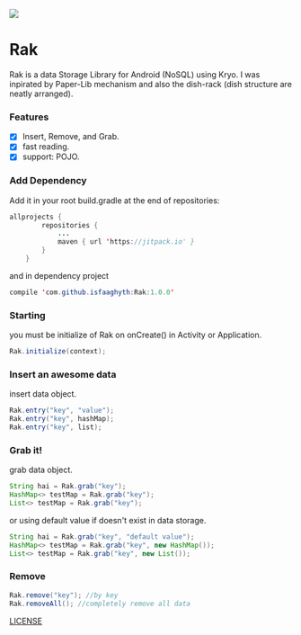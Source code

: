 [![](https://jitpack.io/v/isfaaghyth/Rak.svg)](https://jitpack.io/#isfaaghyth/Rak)

# Rak
Rak is a data Storage Library for Android (NoSQL) using Kryo. I was inpirated by Paper-Lib mechanism and also the dish-rack (dish structure are neatly arranged).

### Features
- [x] Insert, Remove, and Grab.
- [x] fast reading.
- [x] support: POJO.

### Add Dependency
Add it in your root build.gradle at the end of repositories:
```java
allprojects {
		repositories {
			...
			maven { url 'https://jitpack.io' }
		}
	}
```
and in dependency project
```java
compile 'com.github.isfaaghyth:Rak:1.0.0'
```
### Starting
you must be initialize of Rak on onCreate() in Activity or Application.
```java
Rak.initialize(context);
```
### Insert an awesome data
insert data object.
```java
Rak.entry("key", "value");
Rak.entry("key", hashMap);
Rak.entry("key", list);
```
### Grab it!
grab data object.
```java
String hai = Rak.grab("key");
HashMap<> testMap = Rak.grab("key");
List<> testMap = Rak.grab("key");
```
or using default value if doesn't exist in data storage.
```java
String hai = Rak.grab("key", "default value");
HashMap<> testMap = Rak.grab("key", new HashMap());
List<> testMap = Rak.grab("key", new List());
```
### Remove
```java
Rak.remove("key"); //by key
Rak.removeAll(); //completely remove all data
```



[LICENSE](https://github.com/isfaaghyth/Rak/blob/master/LICENSE)
